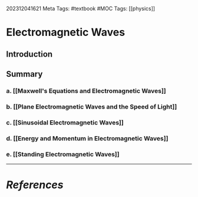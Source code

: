 202312041621
Meta Tags: #textbook #MOC 
Tags: [[physics]]

# Electromagnetic Waves

## Introduction
## Summary
### a. [[Maxwell's Equations and Electromagnetic Waves]]
### b. [[Plane Electromagnetic Waves and the Speed of Light]]
### c. [[Sinusoidal Electromagnetic Waves]]
### d. [[Energy and Momentum in Electromagnetic Waves]]
### e. [[Standing Electromagnetic Waves]]






---
# *References*